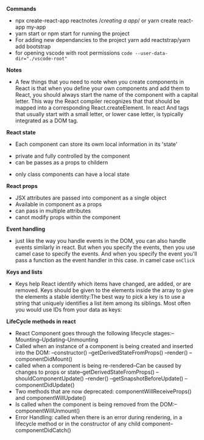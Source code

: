 **Commands**
* npx create-react-app reactnotes /*creating a app*/ or yarn create react-app my-app
* yarn start or npm start for running the project 
* For adding new dependancies to the project yarn add reactstrap/yarn add bootstrap
* for opening vscode with root permissions `code --user-data-dir="./vscode-root"`

**Notes**


* A few things that you need to note when you create components in React
is that when you define your own components and add them to React,
you should always start the name of the component with a capital letter.
This way the React compiler recognizes that that should be
mapped into a corresponding React.createElement. In react And tags that usually start with a small letter, or
lower case letter, is typically integrated as a DOM tag.

**React state**
* Each component can store its owm local information in its 'state'
- private and fully controlled by the component 
- can be passes as a props to childern 
* only class components can have a local state 

**React props**
* JSX attributes are passed into component as a single object
* Available in component as a props
* can pass in multiple attributes 
* canot modify props within the component


**Event handling**
* just like the way you handle events in the DOM,
you can also handle events similarly in react.
But when you specify the events,
then you use camel case to specify the events.
And when you specify the event you'll pass a function as the event handler in this case. 
in camel case `onClick`

**Keys and lists**
* Keys help React identify which items have changed, are added, or are removed. Keys should be given to the elements inside the array to give the elements a stable identity:The best way to pick a key is to use a string that uniquely identifies a list item among its siblings. Most often you would use IDs from your data as keys:

**LifeCycle methods in react**
* React Component goes through the following lifecycle stages:–Mounting–Updating–Unmounting
* Called when an instance of a component is being created and inserted into the DOM:
–constructor()
–getDerivedStateFromProps()
–render()
–componentDidMount()
* called when a component is being re-rendered–Can be caused by changes to props or state–getDerivedStateFromProps()
–shouldComponentUpdate()
–render()
–getSnapshotBeforeUpdate()
–componentDidUpdate()
* Two methods that are now deprecated: componentWillReceiveProps() and componentWillUpdate()
* Is called when the component is being removed from the DOM:–componentWillUnmount()
* Error Handling: called when there is an error during rendering, in a lifecycle method or in the constructor of any child component–componentDidCatch()
